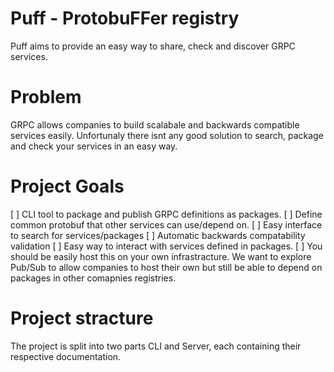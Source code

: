# Puff - ProtobuFFer registry
Puff aims to provide an easy way to share, check and discover GRPC services.

# Problem 
GRPC allows companies to build scalabale and backwards compatible services easily. Unfortunaly there isnt any good solution to search, package and check your services in an easy way.

# Project Goals

[ ] CLI tool to package and publish GRPC definitions as packages.
[ ] Define common protobuf that other services can use/depend on.
[ ] Easy interface to search for services/packages
[ ] Automatic backwards compatability validation
[ ] Easy way to interact with services defined in packages.
[ ] You should be easily host this on your own infrastracture. We want to explore Pub/Sub to allow companies to host their own but still be able to depend on packages in other comapnies registries.

# Project stracture
The project is split into two parts CLI and Server, each containing their respective documentation.
